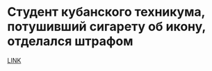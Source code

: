 # Студент кубанского техникума, потушивший сигарету об икону, отделался штрафом



[LINK](https://varlamov.ru/2836346.html)